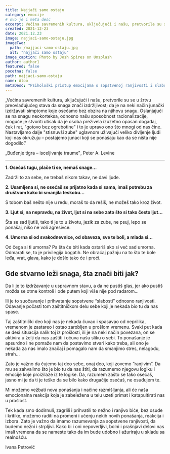 ```yaml
---
title: Najjači samo ostaju
category: emocije
# ovo je i meta desc
excerpt: Većina savremenih kultura, uključujući i našu, pretvorile su se u žrtvu preovlađujućeg stava da snaga znači izdržljivost...
created: 2021-12-23
date: 2021.12.23
image: najjaci-samo-ostaju.jpg
imageTwo:
  path: /najjaci-samo-ostaju.jpg
  alt: "najjači samo ostaju"
image_caption: Photo by Josh Spires on Unsplash
author: author1
featured: false
pocetna: false
path: najjaci-samo-ostaju
name: Aloo
metaDesc: "Psihološki pristup emocijama o sopstvenoj ranjivosti i slabosti sa idejom da na taj način smanjujemo stres i nelagodu."
---
```



„Većina savremenih kultura, uključujući i našu, pretvorile su se u žrtvu preovlađujućeg stava da snaga znači izdržljivost; da je na neki način junački izdržavati simptome koje osećamo bez obzira na njihovu snagu. Oslanjajući se na snagu neokorteksa, odnosno našu sposobnost racionalizacije, moguće je stvoriti utisak da je osoba preživela izuzetno opasan događaj, čak i rat, "gotovo bez ogrebotine" i to je upravo ono što mnogi od nas čine. Nastavljamo dalje "stisnuvši zube" uglavnom uživajući veliko divljenje ljudi koji nas okružuju – postajemo junaci koji se ponašaju kao da se ništa nije dogodilo.‟ 

„Buđenje tigra – isceljivanje traume‟, Peter A. Levine  

---


**1. Osećaš tugu, plače ti se, nemaš snage...**

Zadrži to za sebe, ne trebaš nikom takav, ne davi ljude.  



**2. Usamljena si, ne osećaš se prijatno kada si sama, imaš potrebu za društvom kako bi smanjila teskobu…**

S tobom baš nešto nije u redu, moraš to da rešiš, ne možeš tako kroz život.  



**3. Ljut si, na nepravdu, na život, ljut si na sebe zato što si tako često ljut…**

Šta se sad ljutiš, tako ti je to u životu, jezik za zube, ne psuj, lepo se ponašaj, niko ne voli agresivce.  



**4. Umorna si od svakodnevnice, od obaveza, sve te boli, a mlada si…**

Od čega si ti umorna? Pa šta će biti kada ostariš ako si već sad umorna. Odmarati se, to je privilegija bogatih. Ne obraćaj pažnju na to što te bole leđa, vrat, glava, kako je došlo tako će i proći.

## Gde stvarno leži snaga, šta znači biti jak?

Da li je to izdržavanje u uspravnom stavu, a da ne pustiš glas, jer ako pustiš možda se otme kontroli i ode putem koji više nije pod radarom…

Ili je to suočavanje i prihvatanje sopstvene “slabosti” odnosno ranjivosti. Odavanje počasti tom zaštitničkom delu sebe koji je nekada bio tu da nas spase. 

Taj zaštitnički deo koji nas je nekada čuvao i spasavao od neprilika, vremenom je zastareo i ostao zarobljen u prošlom vremenu. Svaki put kada se desi situacija nalik toj iz prošlosti, ili je na neki način povezana, on se aktivira u želji da nas zaštiti i očuva našu sliku o sebi. To ponašanje je apsurdno i ne pomaže nam da postavimo stvari kako treba, ali ono je nekada za nas imalo značaj i pomagalo nam da smanjimo stres, nelagodu, strah...

Zato je važno da čujemo taj deo sebe, onaj deo, koji zovemo “ranjivim”. Da mu se zahvalimo što je bio tu da nas štiti, da razumemo njegovu logiku i emocije koje proizilaze iz te logike. Da, razumem zašto se tako osećaš, jasno mi je da ti je teško da se bilo kako drugačije osećaš, ne osuđujem te.

Mi možemo vežbati nova ponašanja i načine razmišljanja, ali će naša emocionalna reakcija koja je zabeležena u telu uzeti primat i katapultirati nas u prošlost.

Tek kada smo dodirnuli, zagrlili i prihvatili to nežno i ranjivo biće, bez osude i kritike, možemo raditi na promeni i učenju nekih novih ponašanja, reakcija i izbora. 
Zato je važno da imamo razumevanja za sopstvene ranjivosti, da budemo nežni i strpljivi. Kako bi i oni nepoverljivi, bolni i prašnjavi delovi nas imali vremena da se nameste tako da im bude udobno i ažuriraju u skladu sa realnošću.



Ivana Petrović



